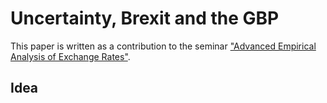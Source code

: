 # Uncertainty, Brexit and the GBP
This paper is written as a contribution to the seminar ["Advanced Empirical Analysis of Exchange Rates"](https://kurser.ku.dk/course/AØKK08384U). 

## Idea
